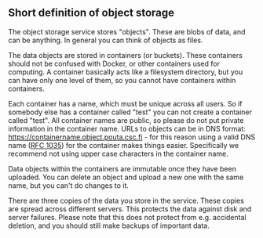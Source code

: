 ## Short definition of object storage

The object storage service stores "objects". These are blobs of data,
and can be anything. In general you can think of objects as files.  
  
The  data  objects  are  stored  in  containers  (or  buckets).  These
containers should  not be  confused with  Docker, or  other containers
used  for computing.  A  container basically  acts  like a  filesystem
directory, but you can have only one level of them, so you cannot have
containers
within containers.  
  
Each container has  a name, which must be unique  across all users. So
if somebody  else has a container  called "test" you can  not create a
container called "test". All container  names are public, so please do
not put private information in the container name. URLs to objects can
be in DNS format: https://containername.object.pouta.csc.fi - for this
reason using  a valid DNS  name ([RFC 1035]) for the  container makes
things  easier.  Specifically  we   recommend  not  using  upper  case
characters
in the container name.  
  
Data objects within  the containers are immutable once  they have been
uploaded. You can delete an object and upload a new one with the same
name, but you can't do changes to it.  
  
There are  three copies of  the data you  store in the  service. These
copies are  spread across  different servers.  This protects  the data
against  disk and  server failures.  Please  note that  this does  not
protect  from e.g.  accidental  deletion, and  you  should still  make
backups of important data.

  [RFC 1035]: https://www.ietf.org/rfc/rfc1035.txt "Section 2.3.1"
